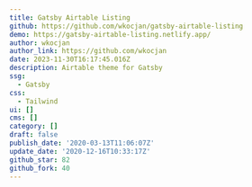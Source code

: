 ```yaml
---
title: Gatsby Airtable Listing
github: https://github.com/wkocjan/gatsby-airtable-listing
demo: https://gatsby-airtable-listing.netlify.app/
author: wkocjan
author_link: https://github.com/wkocjan
date: 2023-11-30T16:17:45.016Z
description: Airtable theme for Gatsby
ssg:
  - Gatsby
css:
  - Tailwind
ui: []
cms: []
category: []
draft: false
publish_date: '2020-03-13T11:06:07Z'
update_date: '2020-12-16T10:33:17Z'
github_star: 82
github_fork: 40
---
```

